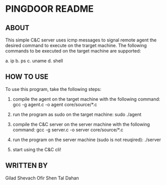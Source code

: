 PINGDOOR README
===============


ABOUT
-----
This simple C&C server uses icmp messages to signal remote agent the desired command to execute on the trarget machine.
The following commands to be executed on the target machine are supported:

a. ip
b. ps
c. uname
d. shell


HOW TO USE
----------
To use this program, take the following steps:

1. compile the agent on the target machine with the following command:
gcc -g agent.c -o agent core/source/*.c

2. run the program as sudo on the target machine:
sudo ./agent

3. compile the C&C server on the server machine with the following command:
gcc -g server.c -o server core/source/*.c

4. run the program on the server machine (sudo is not reuqired):
./server

5. start using the C&C cli!


WRITTEN BY
----------
Gilad Shevach
Ofir Shen
Tal Dahan

